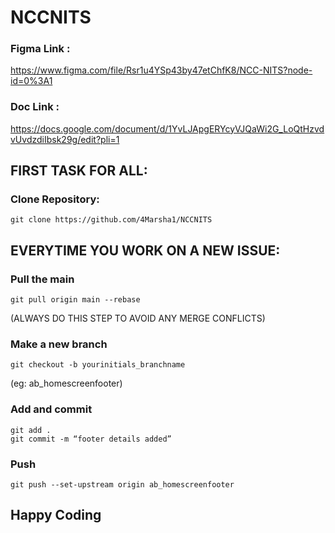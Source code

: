 # NCCNITS

### Figma Link : 
https://www.figma.com/file/Rsr1u4YSp43by47etChfK8/NCC-NITS?node-id=0%3A1
### Doc Link : 
https://docs.google.com/document/d/1YvLJApgERYcyVJQaWi2G_LoQtHzvdvUvdzdiIbsk29g/edit?pli=1

## FIRST TASK FOR ALL: 

### Clone Repository: 
```
git clone https://github.com/4Marsha1/NCCNITS 
```


## EVERYTIME YOU WORK ON A NEW ISSUE:

### Pull the main
```
git pull origin main --rebase
```
(ALWAYS DO THIS STEP TO AVOID ANY MERGE CONFLICTS)

### Make a new branch
```
git checkout -b yourinitials_branchname
```
(eg: ab_homescreenfooter)

### Add and commit
```
git add .
git commit -m “footer details added”
```

### Push
```
git push --set-upstream origin ab_homescreenfooter
```

## Happy Coding

